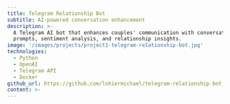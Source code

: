 ```yaml
---
title: Telegram Relationship Bot
subtitle: AI-powered conversation enhancement
description: >-
  A Telegram AI bot that enhances couples' communication with conversation
  prompts, sentiment analysis, and relationship insights.
image: '/images/projects/project1-telegram-relationship-bot.jpg'
technologies:
  - Python
  - OpenAI
  - Telegram API
  - Docker
github_url: https://github.com/lohiermichael/telegram-relationship-bot
content: >-
---
```

